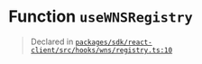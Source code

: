# Function `useWNSRegistry`
> Declared in [`packages/sdk/react-client/src/hooks/wns/registry.ts:10`](https://github.com/dxos/protocols/blob/main/packages/sdk/react-client/src/hooks/wns/registry.ts#L10)